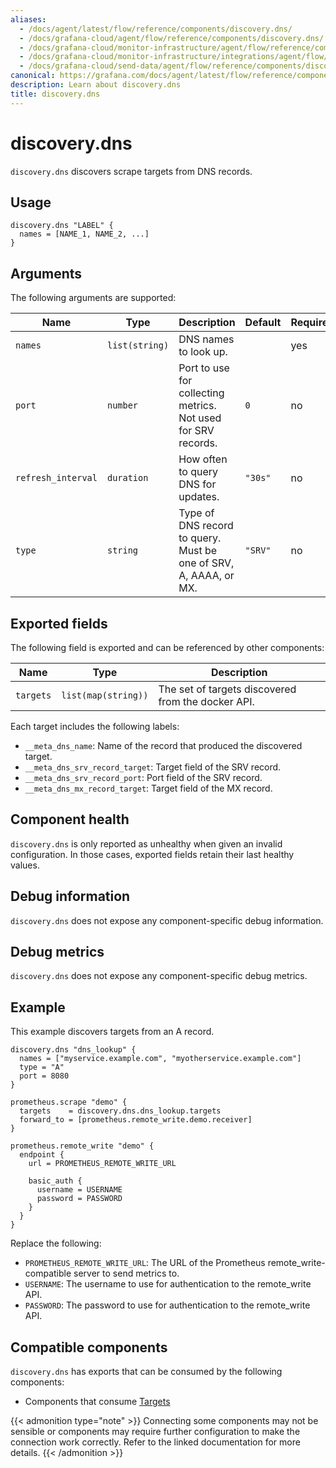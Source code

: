 ```yaml
---
aliases:
  - /docs/agent/latest/flow/reference/components/discovery.dns/
  - /docs/grafana-cloud/agent/flow/reference/components/discovery.dns/
  - /docs/grafana-cloud/monitor-infrastructure/agent/flow/reference/components/discovery.dns/
  - /docs/grafana-cloud/monitor-infrastructure/integrations/agent/flow/reference/components/discovery.dns/
  - /docs/grafana-cloud/send-data/agent/flow/reference/components/discovery.dns/
canonical: https://grafana.com/docs/agent/latest/flow/reference/components/discovery.dns/
description: Learn about discovery.dns
title: discovery.dns
---
```


# discovery.dns

`discovery.dns` discovers scrape targets from DNS records.

## Usage

```river
discovery.dns "LABEL" {
  names = [NAME_1, NAME_2, ...]
}
```

## Arguments

The following arguments are supported:

| Name               | Type           | Description                                                      | Default | Required |
| ------------------ | -------------- | ---------------------------------------------------------------- | ------- | -------- |
| `names`            | `list(string)` | DNS names to look up.                                            |         | yes      |
| `port`             | `number`       | Port to use for collecting metrics. Not used for SRV records.    | `0`     | no       |
| `refresh_interval` | `duration`     | How often to query DNS for updates.                              | `"30s"` | no       |
| `type`             | `string`       | Type of DNS record to query. Must be one of SRV, A, AAAA, or MX. | `"SRV"` | no       |

## Exported fields

The following field is exported and can be referenced by other components:

| Name      | Type                | Description                                        |
| --------- | ------------------- | -------------------------------------------------- |
| `targets` | `list(map(string))` | The set of targets discovered from the docker API. |

Each target includes the following labels:

- `__meta_dns_name`: Name of the record that produced the discovered target.
- `__meta_dns_srv_record_target`: Target field of the SRV record.
- `__meta_dns_srv_record_port`: Port field of the SRV record.
- `__meta_dns_mx_record_target`: Target field of the MX record.

## Component health

`discovery.dns` is only reported as unhealthy when given an invalid
configuration. In those cases, exported fields retain their last healthy
values.

## Debug information

`discovery.dns` does not expose any component-specific debug information.

## Debug metrics

`discovery.dns` does not expose any component-specific debug metrics.

## Example

This example discovers targets from an A record.

```river
discovery.dns "dns_lookup" {
  names = ["myservice.example.com", "myotherservice.example.com"]
  type = "A"
  port = 8080
}

prometheus.scrape "demo" {
  targets    = discovery.dns.dns_lookup.targets
  forward_to = [prometheus.remote_write.demo.receiver]
}

prometheus.remote_write "demo" {
  endpoint {
    url = PROMETHEUS_REMOTE_WRITE_URL

    basic_auth {
      username = USERNAME
      password = PASSWORD
    }
  }
}
```

Replace the following:

- `PROMETHEUS_REMOTE_WRITE_URL`: The URL of the Prometheus remote_write-compatible server to send metrics to.
- `USERNAME`: The username to use for authentication to the remote_write API.
- `PASSWORD`: The password to use for authentication to the remote_write API.

<!-- START GENERATED COMPATIBLE COMPONENTS -->

## Compatible components

`discovery.dns` has exports that can be consumed by the following components:

- Components that consume [Targets](../../compatibility/#targets-consumers)

{{< admonition type="note" >}}
Connecting some components may not be sensible or components may require further configuration to make the connection work correctly.
Refer to the linked documentation for more details.
{{< /admonition >}}

<!-- END GENERATED COMPATIBLE COMPONENTS -->
